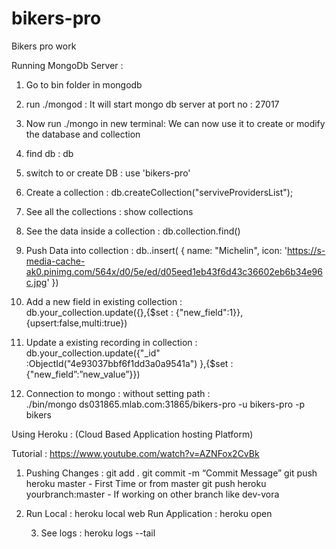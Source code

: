 # bikers-pro
Bikers pro work

Running MongoDb Server :

1) Go to bin folder in mongodb </br>
2) run ./mongod : It will start mongo db server at port no : 27017 </br>
3) Now run ./mongo in new terminal: We can now use it to create or modify the database and collection </br>
4) find db : db </br>
5) switch to or create DB : use 'bikers-pro' </br>
6) Create a collection : db.createCollection("serviveProvidersList");<br>
6) See all the collections : show collections </br>
7) See the data inside a collection : db.collection.find() </br>
8) Push Data into collection : db.<collection-name>.insert( { name: "Michelin", icon: 'https://s-media-cache-ak0.pinimg.com/564x/d0/5e/ed/d05eed1eb43f6d43c36602eb6b34e96c.jpg' }) </br>
9) Add a new field in existing collection : </br>
            db.your_collection.update({},{$set : {"new_field":1}},{upsert:false,multi:true}) </br>
10) Update a existing recording in collection : <br>
db.your_collection.update({"_id" :ObjectId("4e93037bbf6f1dd3a0a9541a") },{$set : {"new_field”:”new_value”}})

11) Connection to mongo : without setting path :  <br>
./bin/mongo ds031865.mlab.com:31865/bikers-pro -u bikers-pro -p bikers

Using Heroku : (Cloud Based Application hosting Platform)

Tutorial : https://www.youtube.com/watch?v=AZNFox2CvBk <br>

1. Pushing Changes :
	git add .
	git commit -m “Commit Message”
	git push heroku master - First Time or from master
	git push heroku yourbranch:master - If working on other branch like dev-vora

2. Run Local : heroku local web
	Run Application : heroku open

   3. See logs :  heroku logs --tail
